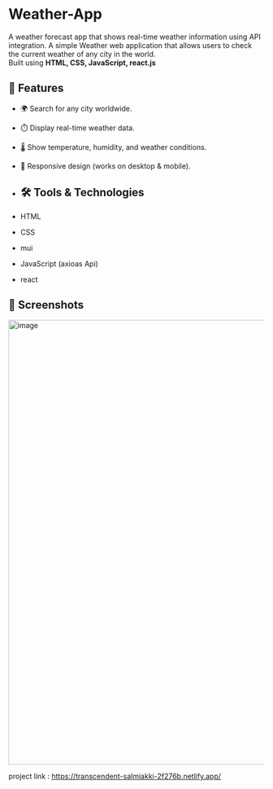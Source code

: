 # Weather-App
A weather forecast app that shows real-time weather information using API integration.
A simple Weather web application that allows users to check the current weather of any city in the world.  
Built using **HTML, CSS, JavaScript, react.js**

## 🚀 Features
- 🌍 Search for any city worldwide.
- ⏱️ Display real-time weather data.
- 🌡️ Show temperature, humidity, and weather conditions.
- 📱 Responsive design (works on desktop & mobile).

- ## 🛠️ Tools & Technologies
- HTML  
- CSS
- mui  
- JavaScript (axioas Api)  
- react

## 📸 Screenshots
<img width="1614" height="874" alt="image" src="https://github.com/user-attachments/assets/b41c9778-19d1-4277-ad3f-d26f5e01ae35" />

project link : https://transcendent-salmiakki-2f276b.netlify.app/ 
